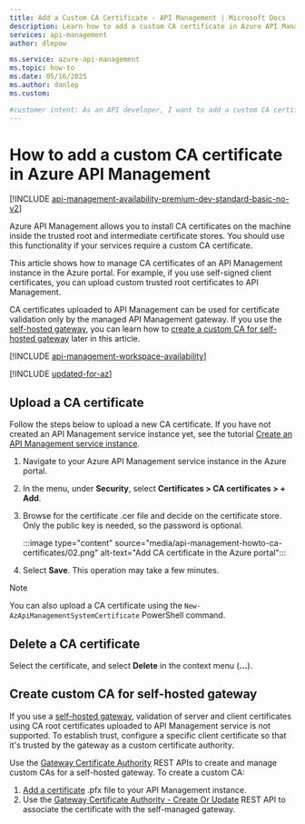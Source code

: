 ```yaml
---
title: Add a Custom CA Certificate - API Management | Microsoft Docs
description: Learn how to add a custom CA certificate in Azure API Management. Also learn how to delete a certificate.
services: api-management
author: dlepow

ms.service: azure-api-management
ms.topic: how-to
ms.date: 05/16/2025
ms.author: danlep 
ms.custom:

#customer intent: As an API developer, I want to add a custom CA certificate in API Management. 
---
```


# How to add a custom CA certificate in Azure API Management

[!INCLUDE [api-management-availability-premium-dev-standard-basic-no-v2](../../includes/api-management-availability-premium-dev-standard-basic-no-v2.md)]

Azure API Management allows you to install CA certificates on the machine inside the trusted root and intermediate certificate stores. You should use this functionality if your services require a custom CA certificate.

This article shows how to manage CA certificates of an API Management instance in the Azure portal. For example, if you use self-signed client certificates, you can upload custom trusted root certificates to API Management. 

CA certificates uploaded to API Management can be used for certificate validation only by the managed API Management gateway. If you use the [self-hosted gateway](self-hosted-gateway-overview.md), you can learn how to [create a custom CA for self-hosted gateway](#create-custom-ca-for-self-hosted-gateway) later in this article.

[!INCLUDE [api-management-workspace-availability](../../includes/api-management-workspace-availability.md)]

[!INCLUDE [updated-for-az](~/reusable-content/ce-skilling/azure/includes/updated-for-az.md)]


## Upload a CA certificate

Follow the steps below to upload a new CA certificate. If you have not created an API Management service instance yet, see the tutorial [Create an API Management service instance](get-started-create-service-instance.md).

1. Navigate to your Azure API Management service instance in the Azure portal.

1. In the menu, under **Security**, select **Certificates > CA certificates > + Add**.

1. Browse for the certificate .cer file and decide on the certificate store. Only the public key is needed, so the password is optional.

    :::image type="content" source="media/api-management-howto-ca-certificates/02.png" alt-text="Add CA certificate in the Azure portal"::: 
1. Select **Save**. This operation may take a few minutes.

> [!NOTE]
> You can also upload a CA certificate using the `New-AzApiManagementSystemCertificate` PowerShell command.

## <a name="step1a"> </a>Delete a CA certificate

Select the certificate, and select **Delete** in the context menu (**...**).

## Create custom CA for self-hosted gateway 

If you use a [self-hosted gateway](self-hosted-gateway-overview.md), validation of server and client certificates using CA root certificates uploaded to API Management service is not supported. To establish trust, configure a specific client certificate so that it's trusted by the gateway as a custom certificate authority.

Use the [Gateway Certificate Authority](/rest/api/apimanagement/current-ga/gateway-certificate-authority) REST APIs to create and manage custom CAs for a self-hosted gateway. To create a custom CA:

1. [Add a certificate](api-management-howto-mutual-certificates.md) .pfx file to your API Management instance.
1. Use the [Gateway Certificate Authority - Create Or Update](/rest/api/apimanagement/current-ga/gateway-certificate-authority/create-or-update) REST API to associate the certificate with the self-managed gateway.

[Upload a CA certificate]: #step1
[Delete a CA certificate]: #step1a
